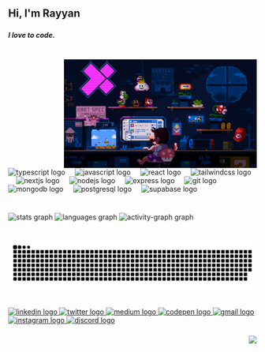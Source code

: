 <br clear="both">

###

<br clear="both">

<h2 align="left">Hi, I'm Rayyan</h2>

###

<h5 align="left">
  I love to code. 
</h5>

###

<br clear="both">
<img align="right" height="220" src="./src/pfp.gif"  />

###

<div align="left">
  <img src="https://skillicons.dev/icons?i=ts" height="54" alt="typescript logo"  />
  <img width="12" />
  <img src="https://skillicons.dev/icons?i=js" height="54" alt="javascript logo"  />
  <img width="12" />
  <img src="https://skillicons.dev/icons?i=react" height="54" alt="react logo"  />
  <img width="12" />
  <img src="https://skillicons.dev/icons?i=tailwind" height="54" alt="tailwindcss logo"  />
  <img width="12" />
  <img src="https://cdn.jsdelivr.net/gh/devicons/devicon/icons/nextjs/nextjs-original.svg" height="54" alt="nextjs logo"  />
  <img width="12" />
  <img src="https://skillicons.dev/icons?i=nodejs" height="54" alt="nodejs logo"  />
  <img width="12" />
  <img src="https://skillicons.dev/icons?i=express" height="54" alt="express logo"  />
  <img width="12" />
  <img src="https://skillicons.dev/icons?i=git" height="54" alt="git logo"  />
  <img width="12" />
 
  <img src="https://cdn.jsdelivr.net/gh/devicons/devicon/icons/mongodb/mongodb-original.svg" height="54" alt="mongodb logo"  />
  <img width="12" />
  <img src="https://skillicons.dev/icons?i=postgres" height="54" alt="postgresql logo"  />
  <img width="12" />
  <img src="https://skillicons.dev/icons?i=supabase" height="54" alt="supabase logo"  />
  <img width="12" />
 
</div>

###

<br clear="both">

<div align="left">
  <img src="https://github-readme-stats.vercel.app/api?username=rayyan21d&hide_title=false&hide_rank=true&show_icons=true&include_all_commits=true&count_private=false&disable_animations=false&theme=radical&locale=en&hide_border=false" height="140" alt="stats graph"  />
  <img src="https://github-readme-stats.vercel.app/api/top-langs?username=rayyan21d&locale=en&hide_title=true&layout=compact&card_width=320&langs_count=5&theme=radical&hide_border=true" height="140" alt="languages graph"  />
  <img src="https://github-readme-activity-graph.vercel.app/graph?username=rayyan21d&theme=redical&area=true&hide_title=true&hide_border=true&radius=10" height="140" alt="activity-graph graph"  />
</div>

###

<br clear="both">

<img src="https://raw.githubusercontent.com/rayyan21d/rayyan21d/output/snake.svg" alt="Snake animation" />

###

<div align="left">
  <a href="https://www.linkedin.com/in/rayyan21" target="_blank">
    <img src="https://img.shields.io/static/v1?message=LinkedIn&logo=linkedin&label=&color=black&logoColor=white&labelColor=&style=for-the-badge" height="34" alt="linkedin logo"  />
  </a>
  <a href="https://www.x.com/rayyan21d" target="_blank">
    <img src="https://img.shields.io/static/v1?message=X&logo=twitter&label=&color=black&logoColor=white&labelColor=&style=for-the-badge" height="34" alt="twitter logo"  />
  </a>
  <a href="https://www.medium.com/@rayyan21d" target="_blank">
    <img src="https://img.shields.io/static/v1?message=Medium&logo=medium&label=&color=12100E&logoColor=white&labelColor=&style=for-the-badge" height="34" alt="medium logo"  />
  </a>
  <a href="https://codepen.io/rayyan21d" target="_blank">
    <img src="https://img.shields.io/static/v1?message=Codepen&logo=codepen&label=&color=000000&logoColor=white&labelColor=&style=for-the-badge" height="34" alt="codepen logo"  />
  </a>
  <a href="mailto:rayyan9290@gmail.com" target="_blank">
    <img src="https://img.shields.io/static/v1?message=Gmail&logo=gmail&label=&color=black&logoColor=white&labelColor=&style=for-the-badge" height="34" alt="gmail logo"  />
  </a>
  <a href="https://www.instagram.com/rayyan21d" target="_blank">
    <img src="https://img.shields.io/static/v1?message=Instagram&logo=instagram&label=&color=black&logoColor=white&labelColor=&style=for-the-badge" height="34" alt="instagram logo"  />
  </a>
  <a href="https://discordapp.com/users/876785318811041803" target="_blank">
    <img src="https://img.shields.io/static/v1?message=Discord&logo=discord&label=&color=black&logoColor=white&labelColor=&style=for-the-badge" height="34" alt="discord logo"  />
  </a>
</div>

###

<img align="right" src="https://visitor-badge.laobi.icu/badge?page_id=rayyan21d.rayyan21d&left_color=black&left_text=Visitors"  />

###

